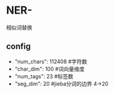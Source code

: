 # NER-
相似词替换


## config 

- "num_chars": 112408  #字符数 
- "char_dim": 100      #词向量维度  
- "num_tags": 23       #标签数 
- "seg_dim": 20        #jieba分词的边界 4->20 
